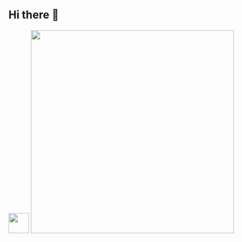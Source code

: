 ## Hi there 👋
<img src="https://cdn.jsdelivr.net/gh/devicons/devicon@latest/icons/javascript/javascript-plain.svg" width="40" height="40"/>


<img src="https://github.com/user-attachments/assets/c86b54d9-8a55-41a9-8934-495e7c338c04" width="400px"/>
